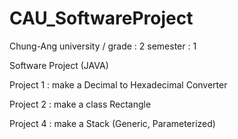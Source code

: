 # CAU_SoftwareProject

Chung-Ang university / grade : 2 semester : 1

Software Project (JAVA)

Project 1 : make a Decimal to Hexadecimal Converter

Project 2 : make a class Rectangle

Project 4 : make a Stack (Generic, Parameterized)
